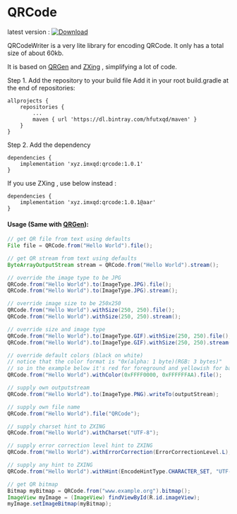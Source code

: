 # QRCode

latest version :  [ ![Download](https://api.bintray.com/packages/hfutxqd/maven/qrcode/images/download.svg) ](https://bintray.com/hfutxqd/maven/qrcode/_latestVersion)

QRCodeWriter is a very lite library for encoding QRCode.
It only has a total size of about 60kb.

It is based on [QRGen](https://github.com/kenglxn/QRGen) and [ZXing](https://github.com/zxing/zxing) , simplifying a lot of code.

Step 1. Add the repository to your build file
Add it in your root build.gradle at the end of repositories:

	allprojects {
		repositories {
			...
			maven { url 'https://dl.bintray.com/hfutxqd/maven' }
		}
	}

Step 2. Add the dependency

	dependencies {
	    implementation 'xyz.imxqd:qrcode:1.0.1'
	}
 If you use ZXing , use below instead :

	dependencies {
	    implementation 'xyz.imxqd:qrcode:1.0.1@aar'
	}


#### Usage (Same with [QRGen](https://github.com/kenglxn/QRGen)):

```java
// get QR file from text using defaults
File file = QRCode.from("Hello World").file();

// get QR stream from text using defaults
ByteArrayOutputStream stream = QRCode.from("Hello World").stream();

// override the image type to be JPG
QRCode.from("Hello World").to(ImageType.JPG).file();
QRCode.from("Hello World").to(ImageType.JPG).stream();

// override image size to be 250x250
QRCode.from("Hello World").withSize(250, 250).file();
QRCode.from("Hello World").withSize(250, 250).stream();

// override size and image type
QRCode.from("Hello World").to(ImageType.GIF).withSize(250, 250).file();
QRCode.from("Hello World").to(ImageType.GIF).withSize(250, 250).stream();

// override default colors (black on white)
// notice that the color format is "0x(alpha: 1 byte)(RGB: 3 bytes)"
// so in the example below it's red for foreground and yellowish for background, both 100% alpha (FF).
QRCode.from("Hello World").withColor(0xFFFF0000, 0xFFFFFFAA).file();

// supply own outputstream
QRCode.from("Hello World").to(ImageType.PNG).writeTo(outputStream);

// supply own file name
QRCode.from("Hello World").file("QRCode");

// supply charset hint to ZXING
QRCode.from("Hello World").withCharset("UTF-8");

// supply error correction level hint to ZXING
QRCode.from("Hello World").withErrorCorrection(ErrorCorrectionLevel.L);

// supply any hint to ZXING
QRCode.from("Hello World").withHint(EncodeHintType.CHARACTER_SET, "UTF-8");

// get QR bitmap
Bitmap myBitmap = QRCode.from("www.example.org").bitmap();
ImageView myImage = (ImageView) findViewById(R.id.imageView);
myImage.setImageBitmap(myBitmap);
```
